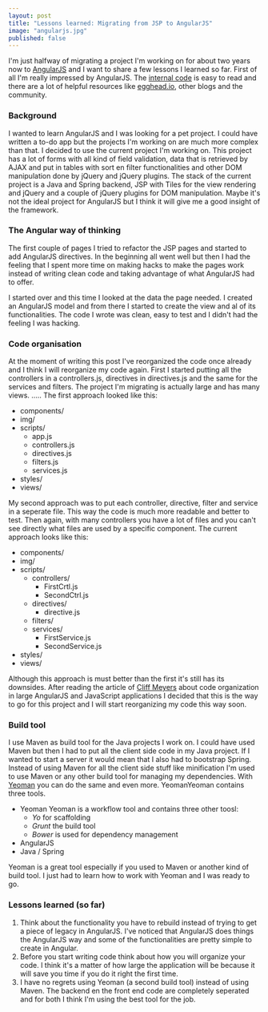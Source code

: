 ```yaml
---
layout: post
title: "Lessons learned: Migrating from JSP to AngularJS"
image: "angularjs.jpg"
published: false
---
```


I'm just halfway of migrating a project I'm working on for about two years now to <a href="http://www.angularjs.org" target="_blank">AngularJS</a> and I want to share a few lessons I learned so far. First of all I'm really impressed by AngularJS. The <a href="https://github.com/angular/angular.js" target="_blank">internal code</a> is easy to read and there are a lot of helpful resources like <a href="http://egghead.io">egghead.io</a>, other blogs and the community.

### Background
I wanted to learn AngularJS and I was looking for a pet project. I could have written a to-do app but the projects I'm working on are much more complex than that. I decided to use the current project I'm working on. This project has a lot of forms with all kind of field validation, data that is retrieved by AJAX and put in tables with sort en filter functionalities and other DOM manipulation done by jQuery and jQuery plugins. The stack of the current project is a Java and Spring backend, JSP with Tiles for the view rendering and jQuery and a couple of jQuery plugins for DOM manipulation. Maybe it's not the ideal project for AngularJS but I think it will give me a good insight of the framework.

### The Angular way of thinking
The first couple of pages I tried to refactor the JSP pages and started to add AngularJS directives. In the beginning all went well but then I had the feeling that I spent more time on making hacks to make the pages work instead of writing clean code and taking advantage of what AngularJS had to offer.

I started over and this time I looked at the data the page needed. I created an AngularJS model and from there I started to create the view and al of its functionalities. The code I wrote was clean, easy to test and I didn't had the feeling I was hacking.

### Code organisation
At the moment of writing this post I've reorganized the code once already and I think I will reorganize my code again. First I started putting all the controllers in a controllers.js, directives in directives.js and the same for the services and filters. The project I'm migrating is actually large and has many views. ..... The first approach looked like this:

* components/
* img/
* scripts/
  * app.js
  * controllers.js
  * directives.js
  * filters.js
  * services.js
* styles/
* views/

My second approach was to put each controller, directive, filter and service in a seperate file. This way the code is much more readable and better to test. Then again, with many controllers you have a lot of files and you can't see directly what files are used by a specific component. The current approach looks like this:

* components/
* img/
* scripts/
  * controllers/
    * FirstCrtl.js
    * SecondCtrl.js
  * directives/
    * directive.js
  * filters/
  * services/
    * FirstService.js
    * SecondService.js
* styles/
* views/

Although this approach is must better than the first it's still has its downsides. After reading the article of <a href="http://cliffmeyers.com/blog/2013/4/21/code-organization-angularjs-javascript" target="_blank">Cliff Meyers</a> about code organization in large AngularJS and JavaScript applications I decided that this is the way to go for this project and I will start reorganizing my code this way soon.

### Build tool
I use Maven as build tool for the Java projects I work on. I could have used Maven but then I had to put all the client side code in my Java project. If I wanted to start a server it would mean that I also had to bootstrap Spring. Instead of using Maven for all the client side stuff like minification
I'm used to use Maven or any other build tool for managing my dependencies. With <a href="http://yeoman.io" target="_blank">Yeoman</a> you can do the same and even more. YeomanYeoman contains three tools.

* Yeoman
  Yeoman is a workflow tool and contains three other toosl:
  * *Yo* for scaffolding
  * *Grunt* the build tool
  * *Bower* is used for dependency management
* AngularJS
* Java / Spring

Yeoman is a great tool especially if you used to Maven or another kind of build tool. I just had to learn how to work with Yeoman and I was ready to go.

### Lessons learned (so far)

1. Think about the functionality you have to rebuild instead of trying to get a piece of legacy in AngularJS. I've noticed that AngularJS does things the AngularJS way and some of the functionalities are pretty simple to create in Angular.
2. Before you start writing code think about how you will organize your code. I think it's a matter of how large the application will be because it will save you time if you do it right the first time.
3. I have no regrets using Yeoman (a second build tool) instead of using Maven. The backend en the front end code are completely seperated and for both I think I'm using the best tool for the job.
